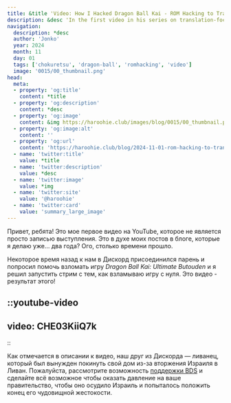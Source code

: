 ```yaml
---
title: &title 'Video: How I Hacked Dragon Ball Kai - ROM Hacking to Translate a Video Game'
description: &desc 'In the first video in his series on translation-focused ROM hacking, Jonko releases a new video about hacking Dragon Ball Kai so it can be translated!'
navigation:
  description: *desc
  author: 'Jonko'
  year: 2024
  month: 11
  day: 01
  tags: ['chokuretsu', 'dragon-ball', 'romhacking', 'video']
  image: '0015/00_thumbnail.png'
head:
  meta:
  - property: 'og:title'
    content: *title
  - property: 'og:description'
    content: *desc
  - property: 'og:image'
    content: &img https://haroohie.club/images/blog/0015/00_thumbnail.png
  - property: 'og:image:alt'
    content: ''
  - property: 'og:url'
    content: 'https://haroohie.club/blog/2024-11-01-rom-hacking-to-translate-dbk'
  - name: 'twitter:title'
    value: *title
  - name: 'twitter:description'
    value: *desc
  - name: 'twitter:image'
    value: *img
  - name: 'twitter:site'
    value: '@haroohie'
  - name: 'twitter:card'
    value: 'summary_large_image'
---
```


Привет, ребята! Это мое первое видео на YouTube, которое не является просто записью выступления. Это в духе моих постов в блоге, которые я делаю уже... два года? Ого, столько времени прошло.

Некоторое время назад к нам в Дискорд присоединился парень и попросил помочь взломать игру *Dragon Ball Kai: Ultimate Butouden* и я решил запустить стрим с тем, как взламываю игру с нуля. Это видео - результат этого!

::youtube-video
----
video: CHE03KiiQ7k
----
::

Как отмечается в описании к видео, наш друг из Дискорда — ливанец, который был вынужден покинуть свой дом из-за вторжения Израиля в Ливан. Пожалуйста, рассмотрите возможность [поддержки BDS](https://bdsmovement.net/get-involved/what-to-boycott)
и сделайте всё возможное чтобы оказать давление на ваше правительство, чтобы оно осудило Израиль и попыталось положить конец его чудовищной жестокости.